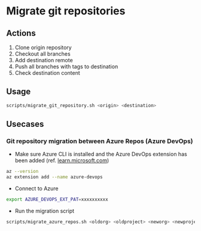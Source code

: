 # Migrate git repositories

## Actions

1. Clone origin repository
2. Checkout all branches
3. Add destination remote
4. Push all branches with tags to destination
5. Check destination content

## Usage

```bash
scripts/migrate_git_repository.sh <origin> <destination>
```

## Usecases

### Git repository migration between Azure Repos (Azure DevOps)

* Make sure Azure CLI is installed and the Azure DevOps extension has been added (ref. [learn.microsoft.com](https://learn.microsoft.com/en-us/azure/devops/cli/))

```bash
az --version
az extension add --name azure-devops
```

* Connect to Azure

```bash
export AZURE_DEVOPS_EXT_PAT=xxxxxxxxxx
```

* Run the migration script

```bash
scripts/migrate_azure_repos.sh <oldorg> <oldproject> <neworg> <newproject> <reponame> <repoid> <tempdirpath>
```
